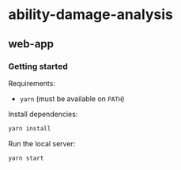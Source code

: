 # ability-damage-analysis

## web-app

### Getting started

Requirements:

* `yarn` (must be available on `PATH`)

Install dependencies:

```sh
yarn install
```

Run the local server:

```sh
yarn start
```
